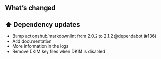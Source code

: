 ## What’s changed

## ⬆️ Dependency updates

- Bump actionshub/markdownlint from 2.0.2 to 2.1.2 @dependabot (#136)
- Add documentation
- More information in the logs
- Remove DKIM key files when DKIM is disabled